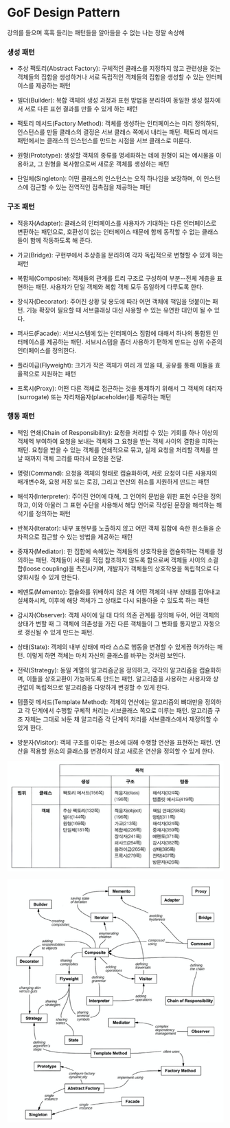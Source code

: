 # GoF Design Pattern

강의를 들으며 훅훅 들리는 패턴들을 알아들을 수 없는 나는 정말 속상해



### 생성 패턴

* 추상 팩토리(Abstract Factory): 구체적인 클래스를 지정하지 않고 관련성을 갖는 객체들의 집합을 생성하거나 서로 독립적인 객체들의 집합을 생성할 수 있는 인터페이스를 제공하는 패턴

* 빌더(Builder): 복합 객체의 생성 과정과 표현 방법을 분리하여 동일한 생성 절차에서 서로 다른 표현 결과를 만들 수 있게 하는 패턴

* 팩토리 메서드(Factory Method): 객체를 생성하는 인터페이스는 미리 정의하되, 인스턴스를 만들 클래스의 결정은 서브 클래스 쪽에서 내리는 패턴. 팩토리 메서드 패턴에서는 클래스의 인스턴스를 만드는 시점을 서브 클래스로 미룬다.

* 원형(Prototype): 생성할 객체의 종류를 명세화하는 데에 원형이 되는 예시물을 이용하고, 그 원형을 복사함으로써 새로운 객체를 생성하는 패턴

* 단일체(Singleton): 어떤 클래스의 인스턴스는 오직 하나임을 보장하며, 이 인스턴스에 접근할 수 있는 전역적인 접촉점을 제공하는 패턴



### 구조 패턴

* 적응자(Adapter): 클래스의 인터페이스를 사용자가 기대하는 다른 인터페이스로 변환하는 패턴으로, 호환성이 없는 인터페이스 때문에 함께 동작할 수 없는 클래스들이 함께 작동하도록 해 준다.

* 가교(Bridge): 구현부에서 추상층을 분리하여 각자 독립적으로 변형할 수 있게 하는 패턴

* 복합체(Composite): 객체들의 관계를 트리 구조로 구성하여 부분--전체 계층을 표현하는 패턴. 사용자가 단일 객체와 복합 객체 모두 동일하게 다루도록 한다.

* 장식자(Decorator): 주어진 상황 및 용도에 따라 어떤 객체에 책임을 덧붙이는 패턴. 기능 확장이 필요할 때 서브클래싱 대신 사용할 수 있는 유연한 대안이 될 수 있다.

* 퍼사드(Facade): 서브시스템에 있는 인터페이스 집합에 대해서 하나의 통합된 인터페이스를 제공하는 패턴. 서브시스템을 좀더 사용하기 편하게 만드는 상위 수준의 인터페이스를 정의한다.

* 플라이급(Flyweight): 크기가 작은 객체가 여러 개 있을 때, 공유를 통해 이들을 효율적으로 지원하는 패턴

* 프록시(Proxy): 어떤 다른 객체로 접근하는 것을 통제하기 위해서 그 객체의 대리자(surrogate) 또는 자리채움자(placeholder)를 제공하는 패턴



### 행동 패턴

* 책임 연쇄(Chain of Responsibility): 요청을 처리할 수 있는 기회를 하나 이상의 객체엑 부여하여 요청을 보내는 객체와 그 요청을 받는 객체 사이의 결합을 피하는 패턴. 요청을 받을 수 있는 객체를 연쇄적으로 묶고, 실제 요청을 처리할 객체를 만날 때까지 객체 고리를 따라서 요청을 전달.

* 명령(Command): 요청을 객체의 형태로 캡슐화하여, 서로 요청이 다른 사용자의 매개변수화, 요청 저장 또는 로깅, 그리고 연산의 취소를 지원하게 만드는 패턴

* 해석자(Interpreter): 주어진 언어에 대해, 그 언어의 문법을 위한 표현 수단을 정의하고, 이와 아울러 그 표현 수단을 사용해서 해당 언어로 작성된 문장을 해석하는 해석기를 정의하는 패턴

* 반복자(Iterator): 내부 표현부를 노출하지 않고 어떤 객체 집합에 속한 원소들을 순차적으로 접근할 수 있는 방법을 제공하는 패턴

* 중재자(Mediator): 한 집합에 속해있는 객체들의 상호작용을 캡슐화하는 객체를 정의하는 패턴. 객체들이 서로를 직접 참조하지 않도록 함으로써 객체들 사이의 소결합(loose coupling)을 촉진시키며, 개발자가 객체들의 상호작용을 독립적으로 다양화시킬 수 있게 만든다.

* 메멘토(Memento): 캡슐화를 위배하지 않은 채 어떤 객체의 내부 상태를 잡아내고 실체화시켜, 이후에 해당 객체가 그 상태로 다시 되돌아올 수 있도록 하는 패턴

* 감시자(Observer): 객체 사이에 일 대 다의 의존 관계를 정의해 두어, 어떤 객체의 상태가 변할 때 그 객체에 의존성을 가진 다른 객체들이 그 변화를 통지받고 자동으로 갱신될 수 있게 만드는 패턴.

* 상태(State): 객체의 내부 상태에 따라 스스로 행동을 변경할 수 있게끔 허가하는 패턴. 이렇게 하면 객체는 마치 자신의 클래스를 바꾸는 것처럼 보인다.
* 전략(Strategy): 동일 계열의 알고리즘군을 정의하고, 각각의 알고리즘을 캡슐화하며, 이들을 상호교환이 가능하도록 만드는 패턴. 알고리즘을 사용하는 사용자와 상관없이 독립적으로 알고리즘을 다양하게 변경할 수 있게 한다.

* 템플릿 메서드(Template Method): 객체의 연산에는 알고리즘의 뼈대만을 정의하고 각 단계에서 수행할 구체적 처리는 서브클래스 쪽으로 미루는 패턴. 알고리즘 구조 자체는 그대로 놔둔 채 알고리즘 각 단계의 처리를 서브클래스에서 재정의할 수 있게 한다.

* 방문자(Visitor): 객체 구조를 이루는 원소에 대해 수행할 연산을 표현하는 패턴. 연산을 적용할 원소의 클래스를 변경하지 않고 새로운 연산을 정의할 수 있게 한다.



![image](image1.png)



![image](image2.png)